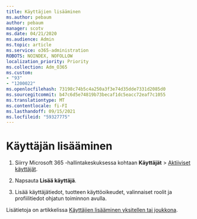 ```yaml
---
title: Käyttäjien lisääminen
ms.author: pebaum
author: pebaum
manager: scotv
ms.date: 04/21/2020
ms.audience: Admin
ms.topic: article
ms.service: o365-administration
ROBOTS: NOINDEX, NOFOLLOW
localization_priority: Priority
ms.collection: Adm_O365
ms.custom:
- "93"
- "1200022"
ms.openlocfilehash: 73198c74b5c4a250a3f3e74d35dde7331d2085d0
ms.sourcegitcommit: b47c6d5e74819b73becaf1dc5eacc72eaf7c1055
ms.translationtype: MT
ms.contentlocale: fi-FI
ms.lasthandoff: 09/15/2021
ms.locfileid: "59327775"
---
```

# <a name="add-a-user"></a>Käyttäjän lisääminen

1. Siirry Microsoft 365 -hallintakeskuksessa kohtaan **Käyttäjät** > [ Aktiiviset käyttäjät](https://admin.microsoft.com/Adminportal/Home?source=applauncher#/users).

2. Napsauta **Lisää käyttäjä**.

3. Lisää käyttäjätiedot, tuotteen käyttöoikeudet, valinnaiset roolit ja profiilitiedot ohjatun toiminnon avulla.

Lisätietoja on artikkelissa [Käyttäjien lisääminen yksitellen tai joukkona](https://docs.microsoft.com/microsoft-365/admin/add-users/add-users).